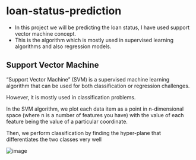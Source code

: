 # loan-status-prediction
- In this project we will be predicting the loan status, I have used support vector machine concept.
- This is the algorithm which is mostly used in supervised learning algorithms and also regression models.

## Support Vector Machine 

“Support Vector Machine” (SVM) is a supervised machine learning algorithm that can be used for both classification or regression challenges.

However,  it is mostly used in classification problems.

In the SVM algorithm, we plot each data item as a point in n-dimensional space (where n is a number of features you have) with the value of each feature being the value of a particular coordinate.

Then, we perform classification by finding the hyper-plane that differentiates the two classes very well

![image](https://user-images.githubusercontent.com/63282184/135717695-e4d9fe8d-10b9-4ef2-9b90-2f10dc6fef03.png)
